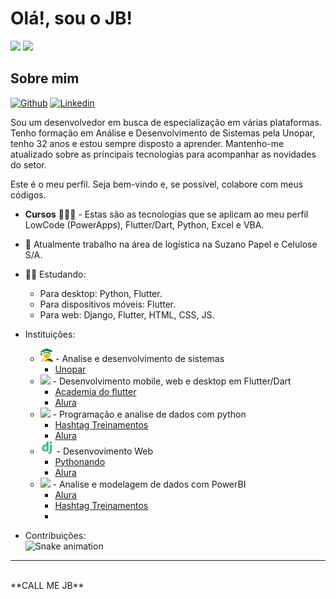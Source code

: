 # Olá!, sou o JB!
<div>
    <img height = "180em" src = "https://github-readme-stats.vercel.app/api?username=jbsilvadev&show_icons=true&theme=dracula&include_all_commits=true&hide_rank=true"/>
    <img height = "180em" src = "https://github-readme-stats.vercel.app/api/top-langs/?username=jbsilvadev&layout=compact&theme=dracula"/>    
</div> 

## Sobre mim
[![Github](https://img.shields.io/badge/-Github-000?style=flat-square&logo=Github&logoColor=white&link=https://github.com/jbsilvadev)](https://github.com/jbsilvadev)
[![Linkedin](https://img.shields.io/badge/-LinkedIn-blue?style=flat-square&logo=Linkedin&logoColor=white&link=https://www.linkedin.com/in/jbsilvadev/)](https://www.linkedin.com/in/jbsilvadev/)

Sou um desenvolvedor em busca de especialização em várias plataformas. Tenho formação em Análise e Desenvolvimento de Sistemas pela Unopar, tenho 32 anos e estou sempre disposto a aprender. Mantenho-me atualizado sobre as principais tecnologias para acompanhar as novidades do setor.

Este é o meu perfil. Seja bem-vindo e, se possível, colabore com meus códigos.

- **Cursos** 👨🏼‍🏫 - Estas são as tecnologias que se aplicam ao meu perfil LowCode (PowerApps), Flutter/Dart, Python, Excel e VBA.

- 🔭 Atualmente trabalho na área de logística na Suzano Papel e Celulose S/A.
- ✍🏼 Estudando:
    - Para desktop: Python, Flutter.
    - Para dispositivos móveis: Flutter.
    - Para web: Django, Flutter, HTML, CSS, JS.
- Instituições:

    - [<img height = "22em" src="https://github.com/JBSilvaDev/imgs/blob/main/formando.png?raw=true" />](https://www.linkedin.com/in/jbsilvadev/) - Analise e desenvolvimento de sistemas
        - [Unopar](https://www.unopar.com.br/)
    - [<img height = "22em" src="https://cdn.jsdelivr.net/gh/devicons/devicon/icons/flutter/flutter-original.svg" />](https://www.linkedin.com/in/jbsilvadev/) - Desenvolvimento mobile, web e desktop em Flutter/Dart
        - [Academia do flutter](https://academiadoflutter.com.br/)
        - [Alura](https://www.alura.com.br/)
    - [<img height = "22em" src="https://cdn.jsdelivr.net/gh/devicons/devicon/icons/python/python-original-wordmark.svg" />](https://www.linkedin.com/in/jbsilvadev/) - Programação e analise de dados com python
        - [Hashtag Treinamentos](https://www.hashtagtreinamentos.com/)
        - [Alura](https://www.alura.com.br/)
    - [<img height = "22em" src="https://raw.githubusercontent.com/JBSilvaDev/imgs/main/django.png" />](https://www.linkedin.com/in/jbsilvadev/) - Desenvovimento Web
        - [Pythonando](https://plataforma.pythonando.com.br/)
        - [Alura](https://www.alura.com.br/)
    - [<img height = "22em" src="https://www.tekenable.ie/wp-content/uploads/2019/09/PowerBI-Icon-Transparent.png" />](https://www.linkedin.com/in/jbsilvadev/) - Analise e modelagem de dados com PowerBI
        - [Alura](https://www.alura.com.br/)
        - [Hashtag Treinamentos](https://www.hashtagtreinamentos.com/)
        - 
- Contribuições: <br>
![Snake animation](https://github.com/JBSilvaDev/JBSilvaDev/blob/output/github-contribution-grid-snake.svg)
<hr><br>
**CALL ME JB**

